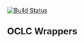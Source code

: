 [![Build Status](https://travis-ci.org/pybrarian/oclc_wrappers.svg?branch=master)](https://travis-ci.org/pybrarian/oclc_wrappers)

## OCLC Wrappers